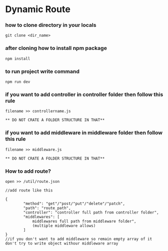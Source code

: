 <h1>
    Dynamic Route
</h1>

<h3>
    how to clone directory in your locals
</h3>


```
git clone <dir_name>
```
<h3>
    after cloning how to install npm package
</h3>

```
npm install
```
<h3>
    to run project write command
</h3>

```
npm run dev
```
<h3>
    if you want to add controller in controller folder then follow this rule
</h3>

```
filename >> controllername.js

** DO NOT CRATE A FOLDER STRUCTURE IN THAT**
```

<h3>
    if you want to add middleware in middleware folder then follow this rule
</h3>

```
filename >> middleware.js

** DO NOT CRATE A FOLDER STRUCTURE IN THAT**
```

<h3>
    How to add route?
</h3>

```
open >> /util/route.json

//add route like this

{
        "method": "get"/"post/"put"/"delete"/"patch",
        "path": "route_path",
        "controller": "controller full path from controller folder",
        "middlewares": [
            middlewares full path from middleware folder",
            (multiple middleware allows)
        ]
}
//if you don't want to add middleware so remain empty array of it don't try to write object withour middleware array 
```